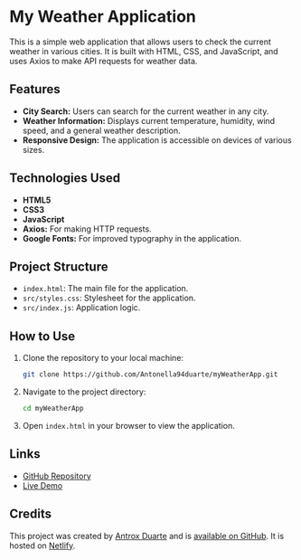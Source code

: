 # My Weather Application

This is a simple web application that allows users to check the current weather in various cities. It is built with HTML, CSS, and JavaScript, and uses Axios to make API requests for weather data.

## Features

- **City Search:** Users can search for the current weather in any city.
- **Weather Information:** Displays current temperature, humidity, wind speed, and a general weather description.
- **Responsive Design:** The application is accessible on devices of various sizes.

## Technologies Used

- **HTML5**
- **CSS3**
- **JavaScript**
- **Axios:** For making HTTP requests.
- **Google Fonts:** For improved typography in the application.

## Project Structure

- `index.html`: The main file for the application.
- `src/styles.css`: Stylesheet for the application.
- `src/index.js`: Application logic.

## How to Use

1. Clone the repository to your local machine:
    ```bash
    git clone https://github.com/Antonella94duarte/myWeatherApp.git
    ```

2. Navigate to the project directory:
    ```bash
    cd myWeatherApp
    ```

3. Open `index.html` in your browser to view the application.

## Links

- [GitHub Repository](https://github.com/Antonella94duarte/myWeatherApp)
- [Live Demo](https://weather-she-codes.netlify.app/)

## Credits

This project was created by [Antrox Duarte](https://github.com/Antonella94duarte) and is [available on GitHub](https://github.com/Antonella94duarte/myWeatherApp). It is hosted on [Netlify](https://weather-she-codes.netlify.app/).
